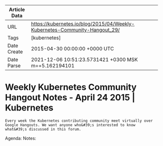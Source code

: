 |             Article Data             ||
| ----------------- | ----------------- |
| URL               | https://kubernetes.io/blog/2015/04/Weekly-Kubernetes-Community-Hangout_29/        |
| Tags              | [kubernetes]       |
| Date Create       | 2015-04-30 00:00:00 &#43;0000 UTC |
| Date Parse        | 2021-12-06 10:51:23.5731421 &#43;0300 MSK m=&#43;5.162194101  |

#  Weekly Kubernetes Community Hangout Notes - April 24 2015  | Kubernetes

	
	
	
	
	Every week the Kubernetes contributing community meet virtually over Google Hangouts. We want anyone who&#39;s interested to know what&#39;s discussed in this forum.
Agenda:
Notes:


	

	


